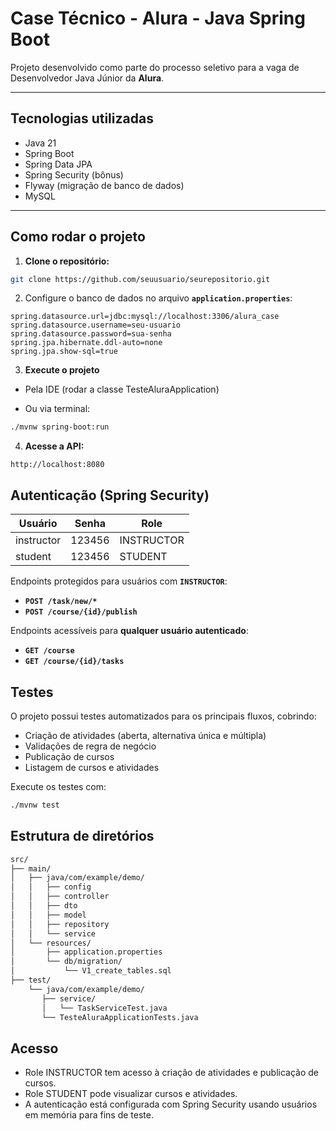 # Case Técnico - Alura - Java Spring Boot

Projeto desenvolvido como parte do processo seletivo para a vaga de Desenvolvedor Java Júnior da **Alura**.

---

## Tecnologias utilizadas

- Java 21
- Spring Boot
- Spring Data JPA
- Spring Security (bônus)
- Flyway (migração de banco de dados)
- MySQL

---

## Como rodar o projeto

1. **Clone o repositório:**
```bash
git clone https://github.com/seuusuario/seurepositorio.git
```
2. Configure o banco de dados no arquivo **`application.properties`**:
```properties
spring.datasource.url=jdbc:mysql://localhost:3306/alura_case  
spring.datasource.username=seu-usuario  
spring.datasource.password=sua-senha  
spring.jpa.hibernate.ddl-auto=none  
spring.jpa.show-sql=true  
```
3. **Execute o projeto**

- Pela IDE (rodar a classe TesteAluraApplication)

- Ou via terminal:
```bash
./mvnw spring-boot:run
```
4. **Acesse a API:**
```http
http://localhost:8080
```

## Autenticação (Spring Security)
| Usuário    | Senha  | Role       |
|------------|--------|------------|
| instructor | 123456 | INSTRUCTOR |
| student    | 123456 | STUDENT    |

Endpoints protegidos para usuários com **`INSTRUCTOR`**:
- **`POST /task/new/*`**
- **`POST /course/{id}/publish`**

Endpoints acessíveis para **qualquer usuário autenticado**:
- **`GET /course`**
- **`GET /course/{id}/tasks`**

## Testes
O projeto possui testes automatizados para os principais fluxos, cobrindo:

- Criação de atividades (aberta, alternativa única e múltipla)
- Validações de regra de negócio
- Publicação de cursos
- Listagem de cursos e atividades

Execute os testes com:
```bash
./mvnw test
```

## Estrutura de diretórios
```bash
src/
├── main/
│   ├── java/com/example/demo/
│   │   ├── config
│   │   ├── controller
│   │   ├── dto
│   │   ├── model
│   │   ├── repository
│   │   └── service
│   └── resources/
│       ├── application.properties
│       └── db/migration/
│           └── V1_create_tables.sql
├── test/
    └── java/com/example/demo/
       ├── service/
       │   └── TaskServiceTest.java
       └── TesteAluraApplicationTests.java

```
## Acesso

- Role INSTRUCTOR tem acesso à criação de atividades e publicação de cursos.
- Role STUDENT pode visualizar cursos e atividades.
- A autenticação está configurada com Spring Security usando usuários em memória para fins de teste.
